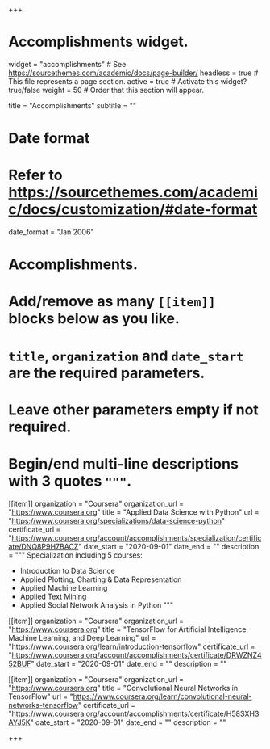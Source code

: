 +++
# Accomplishments widget.
widget = "accomplishments"  # See https://sourcethemes.com/academic/docs/page-builder/
headless = true  # This file represents a page section.
active = true  # Activate this widget? true/false
weight = 50  # Order that this section will appear.

title = "Accomplish&shy;ments"
subtitle = ""

# Date format
#   Refer to https://sourcethemes.com/academic/docs/customization/#date-format
date_format = "Jan 2006"

# Accomplishments.
#   Add/remove as many `[[item]]` blocks below as you like.
#   `title`, `organization` and `date_start` are the required parameters.
#   Leave other parameters empty if not required.
#   Begin/end multi-line descriptions with 3 quotes `"""`.

[[item]]
  organization = "Coursera"
  organization_url = "https://www.coursera.org"
  title = "Applied Data Science with Python"
  url = "https://www.coursera.org/specializations/data-science-python"
  certificate_url = "https://www.coursera.org/account/accomplishments/specialization/certificate/DNQ8P9H7BACZ"
  date_start = "2020-09-01"
  date_end = ""
  description = """
  Specialization including 5 courses:
  
  - Introduction to Data Science
  - Applied Plotting, Charting & Data Representation
  - Applied Machine Learning
  - Applied Text Mining
  - Applied Social Network Analysis in Python
  """

[[item]]
  organization = "Coursera"
  organization_url = "https://www.coursera.org"
  title = "TensorFlow for Artificial Intelligence, Machine Learning, and Deep Learning"
  url = "https://www.coursera.org/learn/introduction-tensorflow"
  certificate_url = "https://www.coursera.org/account/accomplishments/certificate/DRWZNZ452BUF"
  date_start = "2020-09-01"
  date_end = ""
  description = ""
  
[[item]]
  organization = "Coursera"
  organization_url = "https://www.coursera.org"
  title = "Convolutional Neural Networks in TensorFlow"
  url = "https://www.coursera.org/learn/convolutional-neural-networks-tensorflow"
  certificate_url = "https://www.coursera.org/account/accomplishments/certificate/H58SXH3AYJ5K"
  date_start = "2020-09-01"
  date_end = ""
  description = ""

+++
